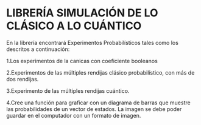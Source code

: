 # LIBRERÍA SIMULACIÓN DE LO CLÁSICO A LO CUÁNTICO
En la librería encontrará Experimentos Probabilísticos tales como los descritos a continuación:

1.Los experimentos de la canicas con coeficiente booleanos

2.Experimentos de las múltiples rendijas clásico probabilístico, con más de dos rendijas.

3.Experimento de las múltiples rendijas cuántico.

4.Cree una función para graficar con un diagrama de barras que muestre las probabilidades de un vector de estados. La imagen se debe poder guardar en el computador con un formato de imagen.
